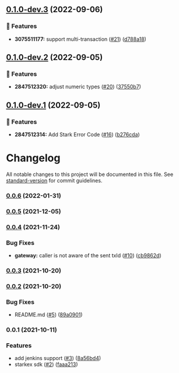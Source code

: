 ## [0.1.0-dev.3](https://github.com/starkware-libs/starkex-js/compare/v0.1.0-dev.2...v0.1.0-dev.3) (2022-09-06)


### 🧩 Features

* **3075511177:** support multi-transaction ([#21](https://github.com/starkware-libs/starkex-js/issues/21)) ([d788a18](https://github.com/starkware-libs/starkex-js/commit/d788a1823c0d2786250c915c1bf9891683a2478b))

## [0.1.0-dev.2](https://github.com/starkware-libs/starkex-js/compare/v0.1.0-dev.1...v0.1.0-dev.2) (2022-09-05)


### 🧩 Features

* **2847512320:** adjust numeric types ([#20](https://github.com/starkware-libs/starkex-js/issues/20)) ([37550b7](https://github.com/starkware-libs/starkex-js/commit/37550b7d1d1a858e8a3afe93c0ecfe06e8419978))

## [0.1.0-dev.1](https://github.com/starkware-libs/starkex-js/compare/v0.0.6...v0.1.0-dev.1) (2022-09-05)


### 🧩 Features

* **2847512314:** Add Stark Error Code ([#16](https://github.com/starkware-libs/starkex-js/issues/16)) ([b276cda](https://github.com/starkware-libs/starkex-js/commit/b276cdae756e01461252472e5b5e7cc348e4e1e1))

# Changelog

All notable changes to this project will be documented in this file. See [standard-version](https://github.com/conventional-changelog/standard-version) for commit guidelines.

### [0.0.6](https://github.com/starkware-libs/starkex-js/compare/v0.0.6-0...v0.0.6) (2022-01-31)

### [0.0.5](https://github.com/starkware-libs/starkex-js/compare/v0.0.4...v0.0.5) (2021-12-05)

### [0.0.4](https://github.com/starkware-libs/starkex-js/compare/v0.0.3...v0.0.4) (2021-11-24)

### Bug Fixes

- **gateway:** caller is not aware of the sent txId ([#10](https://github.com/starkware-libs/starkex-js/issues/10)) ([cb9862d](https://github.com/starkware-libs/starkex-js/commit/cb9862d687998deec928b8068bd8d1e69c0a90f4))

### [0.0.3](https://github.com/starkware-libs/starkex-js/compare/v0.0.2...v0.0.3) (2021-10-20)

### [0.0.2](https://github.com/starkware-libs/starkex-js/compare/v0.0.1...v0.0.2) (2021-10-20)

### Bug Fixes

- README.md ([#5](https://github.com/starkware-libs/starkex-js/issues/5)) ([89a0901](https://github.com/starkware-libs/starkex-js/commit/89a0901fd0f9bef8a810413d3b8cc292e5706e48))

### 0.0.1 (2021-10-11)

### Features

- add jenkins support ([#3](https://github.com/starkware-libs/starkex-js/issues/3)) ([8a56bd4](https://github.com/starkware-libs/starkex-js/commit/8a56bd46aa39163fd618c1935fe487cec1c90504))
- starkex sdk ([#2](https://github.com/starkware-libs/starkex-js/issues/2)) ([faaa213](https://github.com/starkware-libs/starkex-js/commit/faaa2138feae74599a344c60bd49df6fef122017))
